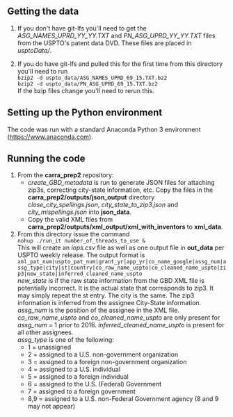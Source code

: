## Getting the data
1.	If you don't have git-lfs you'll need to get the _ASG\_NAMES\_UPRD\_YY\_YY.TXT_ and _PN\_ASG\_UPRD\_YY\_YY.TXT_ files from the USPTO's patent data DVD.
	These files are placed in _usptoData/_.

2.	If you do have git-lfs and pulled this for the first time from this directory you'll need to 
    run  
    `bzip2 -d uspto_data/ASG_NAMES_UPRD_69_15.TXT.bz2`  
    `bzip2 -d uspto_data/PN_ASG_UPRD_69_15.TXT.bz2`  
	If the bzip files change you'll need to rerun this.

## Setting up the Python environment
The code was run with a standard Anaconda Python 3 environment (https://www.anaconda.com).

## Running the code
1.  From the **carra_prep2** repository:
	* _create\_GBD\_metadata_ is run to generate JSON files
	for attaching zip3s, correcting city-state information, etc.
	Copy the files in the **carra_prep2/outputs/json_output** directory
	_close\_city\_spellings.json_,
	_city\_state\_to\_zip3.json_ and
	_city\_mispellings.json_
	into **json_data**.
    * Copy the valid XML files from **carra_prep2/outputs/xml_output/xml_with_inventors** to **xml_data**.
2.  From this directory issue the command  
    `nohup ./run_it number_of_threads_to_use &`  
    This will create an _iops.csv_ file as well as one output file in **out_data** per USPTO weekly release.
    The output format is  
    `xml_pat_num|uspto_pat_num|grant_yr|app_yr|co_name_google|assg_num|assg_type|city|st|country|co_raw_name_uspto|co_cleaned_name_uspto|zip3|new_state|inferred_cleaned_name_uspto`  
    _new\_state_ is if the raw state information from the GBD XML file is potentially incorrect.
    It is the actual state that corresponds to zip3.
    It may simply repeat the st entry.
    The city is the same.
    The zip3 information is inferred from the assignee City-State information.  
    _assg\_num_ is the position of the assignee in the XML file.  
    _co\_raw\_name\_uspto_ and _co\_cleaned\_name\_uspto_ are only present for _assg\_num_ = 1 prior to 2016.
    _inferred\_cleaned\_name\_uspto_ is present for all other assignees.  
    _assg\_type_ is one of the following:
    *   1    = unassigned
    *   2    = assigned to a U.S. non-government organization
    *   3    = assigned to a foreign non-government organization
    *   4    = assigned to a U.S. individual
    *   5    = assigned to a foreign individual
    *   6    = assigned to the U.S. (Federal) Government
    *   7    = assigned to a foreign government
    *   8,9  = assigned to a U.S. non-Federal Government agency
                  (8 and 9 may not appear)
